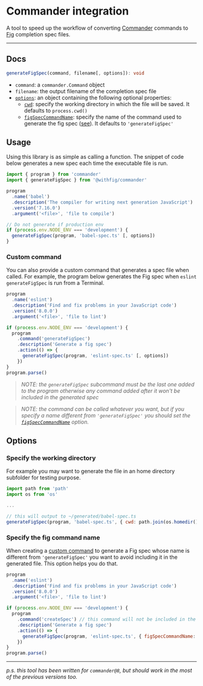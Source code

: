 # Commander integration
A tool to speed up the workflow of converting [Commander](https://github.com/tj/commander.js) commands to [Fig](https://github.com/withfig/autocomplete) completion spec files.

---

## Docs

```ts
generateFigSpec(command, filename[, options]): void
```

- `command`: a `commander.Command` object
- `filename`: the output filename of the completion spec file
- [`options`](#options): an object containing the following optional properties:
  - [`cwd`](#specify-the-working-directory): specify the working directory in which the file will be saved. It defaults to `process.cwd()`
  - [`figSpecCommandName`](#specify-the-fig-command-name): specify the name of the command used to generate the fig spec ([see](#custom-command)). It defaults to `'generateFigSpec'`

## Usage
Using this library is as simple as calling a function.
The snippet of code below generates a new spec each time the executable file is run.
```js
import { program } from 'commander'
import { generateFigSpec } from '@withfig/commander'

program
  .name('babel')
  .description('The compiler for writing next generation JavaScript')
  .version('7.16.0')
  .argument('<file>', 'file to compile')

// Do not generate if production env
if (process.env.NODE_ENV === 'development') {
  generateFigSpec(program, 'babel-spec.ts' [, options])
}
```

### Custom command
You can also provide a custom command that generates a spec file when called. For example, the program below generates the Fig spec when `eslint generateFigSpec` is run from a Terminal.

```js
program
  .name('eslint')
  .description('Find and fix problems in your JavaScript code')
  .version('8.0.0')
  .argument('<file>', 'file to lint')

if (process.env.NODE_ENV === 'development') {
  program
    .command('generateFigSpec')
    .description('Generate a fig spec')
    .action(() => {
      generateFigSpec(program, 'eslint-spec.ts' [, options])
    })
}
program.parse()
```
> _NOTE: the `generateFigSpec` subcommand must be the last one added to the program otherwise any command added after it won't be included in the generated spec_

> _NOTE: the command can be called whatever you want, but if you specify a name different from `'generateFigSpec'` you should set the [`figSpecCommandName`](#specify-the-fig-command-name) option._

## Options
### Specify the working directory

For example you may want to generate the file in an home directory subfolder for testing purpose.

```js
import path from 'path'
import os from 'os'

...

// this will output to ~/generated/babel-spec.ts
generateFigSpec(program, 'babel-spec.ts', { cwd: path.join(os.homedir(), 'generated') })
```

### Specify the fig command name
When creating a [custom command](#custom-command) to generate a Fig spec whose name is different from `'generateFigSpec'` you want to avoid including it in the generated file. This option helps you do that.

```js
program
  .name('eslint')
  .description('Find and fix problems in your JavaScript code')
  .version('8.0.0')
  .argument('<file>', 'file to lint')

if (process.env.NODE_ENV === 'development') {
  program
    .command('createSpec') // this command will not be included in the generated spec
    .description('Generate a fig spec')
    .action(() => {
      generateFigSpec(program, 'eslint-spec.ts', { figSpecCommandName: 'createSpec' })
    })
}
program.parse()
```

---

_p.s. this tool has been written for `commander@8`, but should work in the most of the previous versions too._
